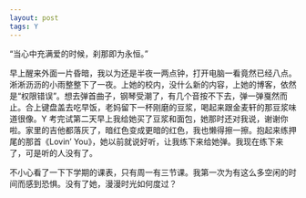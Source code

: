 ```yaml
---
layout: post
tags: Y
---
```


“当心中充满爱的时候，刹那即为永恒。”

早上醒来外面一片昏暗，我以为还是半夜一两点钟，打开电脑一看竟然已经八点。淅淅沥沥的小雨整整下了一夜。上她的校内，没什么新的内容，上她的博客，依然是“权限错误”。想去弹首曲子，钢琴受潮了，有几个音按不下去，弹一弹戛然而止。合上键盘盖去吃早饭，老妈留下一杯刚磨的豆浆，喝起来跟金麦轩的那豆浆味道很像。Y 考完试第二天早上我给她买了豆浆和面包，她那时还对我说，谢谢你啦。家里的吉他都落灰了，暗红色变成更暗的红色，我也懒得擦一擦。抱起来练押尾的那首《Lovin’ You》，她以前就说好听，让我练下来给她弹。我现在练下来了，可是听的人没有了。

不小心看了一下下学期的课表，只有周一有三节课。我第一次为有这么多空闲的时间而感到恐惧。没有了她，漫漫时光如何度过？
